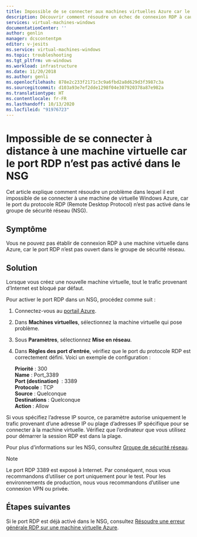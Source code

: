 ```yaml
---
title: Impossible de se connecter aux machines virtuelles Azure car le port RDP n’est pas activé dans le NSG | Microsoft Docs
description: Découvrir comment résoudre un échec de connexion RDP à cause de la configuration du NSG dans le portail Azure | Microsoft Docs
services: virtual-machines-windows
documentationCenter: ''
author: genlin
manager: dcscontentpm
editor: v-jesits
ms.service: virtual-machines-windows
ms.topic: troubleshooting
ms.tgt_pltfrm: vm-windows
ms.workload: infrastructure
ms.date: 11/20/2018
ms.author: genli
ms.openlocfilehash: 878e2c233f2171c3c9a6fbd2a8d629d3f3987c3a
ms.sourcegitcommit: d103a93e7ef2dde1298f04e307920378a87e982a
ms.translationtype: HT
ms.contentlocale: fr-FR
ms.lasthandoff: 10/13/2020
ms.locfileid: "91976723"
---
```

#  <a name="cannot-connect-remotely-to-a-vm-because-rdp-port-is-not-enabled-in-nsg"></a>Impossible de se connecter à distance à une machine virtuelle car le port RDP n’est pas activé dans le NSG

Cet article explique comment résoudre un problème dans lequel il est impossible de se connecter à une machine de virtuelle Windows Azure, car le port du protocole RDP (Remote Desktop Protocol) n’est pas activé dans le groupe de sécurité réseau (NSG).


## <a name="symptom"></a>Symptôme

Vous ne pouvez pas établir de connexion RDP à une machine virtuelle dans Azure, car le port RDP n’est pas ouvert dans le groupe de sécurité réseau.

## <a name="solution"></a>Solution 

Lorsque vous créez une nouvelle machine virtuelle, tout le trafic provenant d’Internet est bloqué par défaut. 

Pour activer le port RDP dans un NSG, procédez comme suit :
1. Connectez-vous au [portail Azure](https://portal.azure.com).
2. Dans **Machines virtuelles**, sélectionnez la machine virtuelle qui pose problème. 
3. Sous **Paramètres**, sélectionnez **Mise en réseau**. 
4. Dans **Règles des port d’entrée**, vérifiez que le port du protocole RDP est correctement défini. Voici un exemple de configuration : 

    **Priorité** : 300 </br>
    **Name** : Port_3389 </br>
    **Port (destination)**  : 3389 </br>
    **Protocole** : TCP </br>
    **Source** : Quelconque </br>
    **Destinations** : Quelconque </br>
    **Action** : Allow </br>

Si vous spécifiez l’adresse IP source, ce paramètre autorise uniquement le trafic provenant d’une adresse IP ou plage d’adresses IP spécifique pour se connecter à la machine virtuelle. Vérifiez que l’ordinateur que vous utilisez pour démarrer la session RDP est dans la plage.

Pour plus d’informations sur les NSG, consultez [Groupe de sécurité réseau](../../virtual-network/network-security-groups-overview.md).

> [!NOTE]
> Le port RDP 3389 est exposé à Internet. Par conséquent, nous vous recommandons d’utiliser ce port uniquement pour le test. Pour les environnements de production, nous vous recommandons d’utiliser une connexion VPN ou privée.

## <a name="next-steps"></a>Étapes suivantes

Si le port RDP est déjà activé dans le NSG, consultez [Résoudre une erreur générale RDP sur une machine virtuelle Azure](./troubleshoot-rdp-general-error.md).